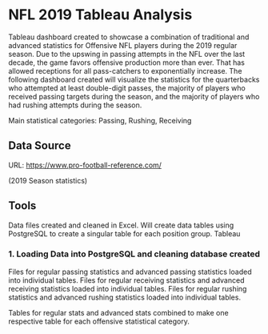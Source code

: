 # NFL 2019 Tableau Analysis
Tableau dashboard created to showcase a combination of traditional and advanced statistics for Offensive NFL players during the 2019 regular season.
Due to the upswing in passing attempts in the NFL over the last decade, the game favors offensive production more than ever. That has allowed receptions for all pass-catchers to exponentially increase. The following dashboard created will visualize the statistics for the quarterbacks who attempted at least double-digit passes, the majority of players who received passing targets during the season, and the majority of players who had rushing attempts during the season.

Main statistical categories: Passing, Rushing, Receiving



## Data Source
URL: https://www.pro-football-reference.com/ 

(2019 Season statistics)

## Tools
Data files created and cleaned in Excel.
Will create data tables using PostgreSQL to create a singular table for each position group.
Tableau


### 1. Loading Data into PostgreSQL and cleaning database created

Files for regular passing statistics and advanced passing statistics loaded into individual tables.
Files for regular receiving statistics and advanced receiving statistics loaded into individual tables.
Files for regular rushing statistics and advanced rushing statistics loaded into individual tables.

Tables for regular stats and advanced stats combined to make one respective table for each offensive statistical category.
